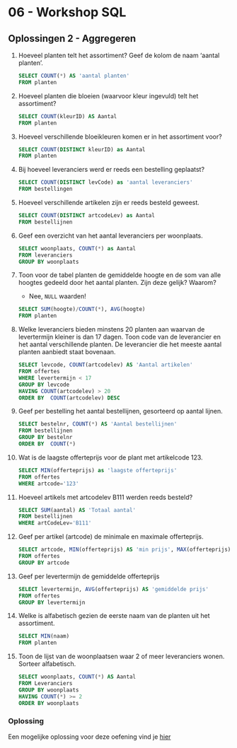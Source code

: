 # 06 - Workshop SQL

## Oplossingen 2 - Aggregeren

1. Hoeveel planten telt het assortiment? Geef de kolom de naam ‘aantal planten’. 
    ```sql
    SELECT COUNT(*) AS 'aantal planten' 
    FROM planten 
    ```

2. Hoeveel planten die bloeien (waarvoor kleur ingevuld) telt het assortiment?
    ```sql
    SELECT COUNT(kleurID) AS Aantal 
    FROM planten 
    ```

3. Hoeveel verschillende bloeikleuren komen er in het assortiment voor? 
    ```sql
    SELECT COUNT(DISTINCT kleurID) as Aantal 
    FROM planten 
    ```

4. Bij hoeveel leveranciers werd er reeds een bestelling geplaatst? 
    ```sql
    SELECT COUNT(DISTINCT levCode) as 'aantal leveranciers' 
    FROM bestellingen 
    ```

5. Hoeveel verschillende artikelen zijn er reeds besteld geweest. 
    ```sql
    SELECT COUNT(DISTINCT artcodeLev) as Aantal 
    FROM bestellijnen 
    ```

6. Geef een overzicht van het aantal leveranciers per woonplaats.  
    ```sql 
    SELECT woonplaats, COUNT(*) as Aantal 
    FROM leveranciers 
    GROUP BY woonplaats 
    ```

7. Toon voor de tabel planten de gemiddelde hoogte en de som van alle hoogtes gedeeld door het aantal planten. Zijn deze gelijk? Waarom? 
    - Nee,  `NULL` waarden! 
    ```sql
    SELECT SUM(hoogte)/COUNT(*), AVG(hoogte) 
    FROM planten 
    ``` 

8. Welke leveranciers bieden minstens 20 planten aan waarvan de levertermijn kleiner is dan 17 dagen. Toon code van de leverancier en het aantal verschillende planten. De leverancier die het meeste aantal planten aanbiedt staat bovenaan. 
    ```sql
    SELECT levcode, COUNT(artcodelev) AS 'Aantal artikelen' 
    FROM offertes 
    WHERE levertermijn < 17 
    GROUP BY levcode 
    HAVING COUNT(artcodelev) > 20 
    ORDER BY  COUNT(artcodelev) DESC 
    ```

9. Geef per bestelling het aantal bestellijnen, gesorteerd op aantal lijnen. 
    ```sql
    SELECT bestelnr, COUNT(*) AS 'Aantal bestellijnen' 
    FROM bestellijnen 
    GROUP BY bestelnr 
    ORDER BY  COUNT(*) 
    ```

10. Wat is de laagste offerteprijs voor de plant met artikelcode 123. 
    ```sql
    SELECT MIN(offerteprijs) as 'laagste offerteprijs' 
    FROM offertes 
    WHERE artcode='123' 
    ```

11. Hoeveel artikels met artcodelev B111 werden reeds besteld? 
    ```sql
    SELECT SUM(aantal) AS 'Totaal aantal' 
    FROM bestellijnen 
    WHERE artCodeLev='B111' 
    ```

12. Geef per artikel (artcode) de minimale en maximale offerteprijs. 
    ```sql
    SELECT artcode, MIN(offerteprijs) AS 'min prijs', MAX(offerteprijs) AS 'max prijs' 
    FROM offertes 
    GROUP BY artcode 
    ```

13. Geef per levertermijn de gemiddelde offerteprijs 
    ```sql
    SELECT levertermijn, AVG(offerteprijs) AS 'gemiddelde prijs' 
    FROM offertes 
    GROUP BY levertermijn 
    ```

14. Welke is alfabetisch gezien de eerste naam van de planten uit het assortiment. 
    ```sql
    SELECT MIN(naam) 
    FROM planten 
    ```

15. Toon de lijst van de woonplaatsen waar 2 of meer leveranciers wonen. Sorteer alfabetisch. 
    ```sql
    SELECT woonplaats, COUNT(*) AS Aantal 
    FROM Leveranciers 
    GROUP BY woonplaats 
    HAVING COUNT(*) >= 2 
    ORDER BY woonplaats 
    ```

### Oplossing
Een mogelijke oplossing voor deze oefening vind je [hier](../solutions/exercise-2.md)